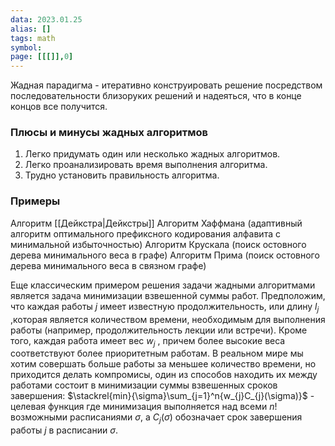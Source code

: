 ```yaml
---
data: 2023.01.25
alias: []
tags: math
symbol:
page: [[[]],0]
---
```

Жадная парадигма - итеративно конструировать решение посредством последовательности близоруких решений и надеяться, что в конце концов все получится.

### Плюсы и минусы жадных алгоритмов
1. Легко придумать один или несколько жадных алгоритмов.
2. Легко проанализировать время выполнения алгоритма.
3. Трудно установить правильность алгоритма.

### Примеры
Алгоритм [[Дейкстра|Дейкстры]]
Алгоритм Хаффмана (адаптивный алгоритм оптимального префиксного кодирования алфавита с минимальной избыточностью)
Алгоритм Крускала (поиск остовного дерева минимального веса в графе)
Алгоритм Прима (поиск остовного дерева минимального веса в связном графе)

Еще классическим примером решения задачи жадными алгоритмами является задача минимизации взвешенной суммы работ. Предположим, что каждая работы $j$ имеет известную продолжительность, или длину $l_{j}$ ,которая является количеством времени, необходимым для выполнения работы (например, продолжительность лекции или встречи). Кроме того, каждая работа имеет вес $w_{j}$ , причем более высокие веса соответствуют более приоритетным работам. В реальном мире мы хотим совершать больше работы за меньшее количество времени, но приходится делать компромисы, один из способов находить их между работами состоит в минимизации суммы взвешенных сроков завершения:
$\stackrel{min}{\sigma}\sum_{j=1}^n{w_{j}C_{j}(\sigma)}$ - целевая функция
где минимизация выполняется над всеми $n!$ возможными расписаниями $\sigma$, а $C_{j}(\sigma)$ обозначает срок завершения работы $j$ в расписании $\sigma$.